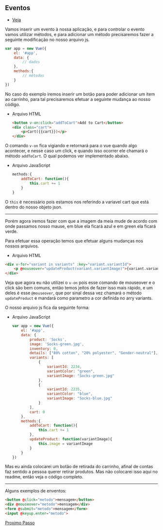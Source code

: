 ## Eventos

- [Veja](https://www.vuemastery.com/courses/intro-to-vue-js/event-handling)

Vamos inserir um evento à nossa aplicação, e para controlar o evento vamos utilizar métodos, e para adicionar um método precisaremos fazer a seguinte modificação no nosso arquivo js.

```JavaScript
var app = new Vue({
    el: '#app',
    data: {
        // dados
    },
    methods:{
        // métodos
    }
})
```

No caso do exemplo iremos inserir um botão para poder adicionar um item ao carrinho, para tal precisaremos efetuar a seguinte mudança ao nosso código.

- Arquivo HTML
  ```HTML
  <button v-on:click="addToCart">Add to Cart</button>
  <div class="cart">
      <p>Cart({{cart}})</p>
  </div>
  ```

O comando `v-on` fica vigiando e retornará para o vue quando algo acontecer, e nesse caso um click, e quando isso ocorrer ele chamará o método `addToCart`. O qual podemos ver implementado abaixo.

- Arquivo JavaScript
  ```JavaScript
  methods:{
      addToCart: function(){
          this.cart += 1
      }
  }
  ```

O `this` é necessário pois estamos nos referindo a variavel cart que está dentro do nosso objeto json.

---

Porém agora iremos fazer com que a imagem da meia mude de acordo com onde passamos nosso mause, em blue ela ficará azul e em green ela ficará verde.

Para efetuar essa operação temos que efetuar alguns mudanças nos nossos arquivos.

- Arquivo HTML

```HTML
<div v-for="variant in variants" :key="variant.variantId">
    <p @mouseover="updateProduct(variant.variantImage)">{variant.variantColor}}</p>
</div>
```

Veja que agora eu não utilizei o `v-on` pois esse comando de mouseover e o click são bem comuns, então temos jeitos de fazer isso mais rápido, e um deles é esse `@mouseover`, que por sinal dessa vez chamará o método `updateProduct` e mandará como parametro a cor definida no arry variants.

O nosso arquivo js fica da seguinte forma:

- Arquivo JavaScript
  ```JavaScript
  var app = new Vue({
      el: '#app',
      data: {
          product: 'Socks',
          image: 'Socks-green.jpg',
          inventory: 0,
          details: ["80% cotton", "20% polyester", "Gender-neutral"],
          variants: [
              {
                  variantId: 2234,
                  variantColor: "green",
                  variantImage: "Socks-green.jpg"
              },
              {
                  variantId: 2235,
                  variantColor: "blue",
                  variantImage: "Socks-blue.jpg"
              }
          ],
          cart: 0
      },
      methods:{
          addToCart: function(){
              this.cart += 1
          },
          updateProduct: function(variantImage){
              this.image = variantImage
          }
      }
  })
  ```

Mas eu ainda colocarei um botão de retirada do carrinho, afinal de contas faz sentido a pessoa querer retirar produtos. Mas não colocarei isso aqui no readme, então veja o código completo.

---

Alguns exemplos de enventos:

```HTML
<button @click="metodo">mensagem</button>
<div @mouseover="metodo">mensagem</div>
<form @submit="metodo">mensagem</form>
<input @keyup.enter="metodo">
```

[Proximo Passo](https://github.com/LucasFDutra/Minhas-apostilas/tree/master/VueJS/006%20-%20classes%20e%20estilo)
